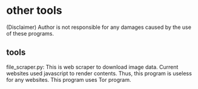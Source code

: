 # other tools

(Disclaimer)
Author is not responsible for any damages caused by the use of these programs.

## tools

file_scraper.py: This is web scraper to download image data. Current websites used javascript to render contents. Thus, this program is useless for any websites. This program uses Tor program.
